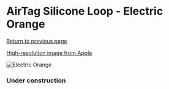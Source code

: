 # AirTag Silicone Loop - Electric Orange

[Return to previous page](/airtag)

[High-resolution image from Apple](https://store.storeimages.cdn-apple.com/8756/as-images.apple.com/is/MK0X3?wid=4500&hei=4500&fmt=png)

<div style="width: 384px"><img src="/everysource/MK0X3.png" alt="Electric Orange"></div>

### Under construction
